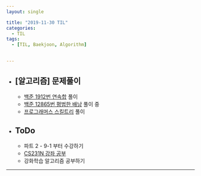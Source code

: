 ```yaml
---
layout: single

title: "2019-11-30 TIL"
categories:
  - TIL
tags:
  - [TIL, Baekjoon, Algorithm]

 
---
```




- ## [알고리즘] 문제풀이

  - [백준 1912번 연속합](https://github.com/JangHyeonJun/AlgorithmStudy/blob/master/Algorithms/1912.cpp) 풀이
  - [백준 12865번 평범한 배낭](https://github.com/JangHyeonJun/AlgorithmStudy/blob/master/Algorithms/1912.cpp) 풀이 중
  - [프로그래머스 스킬트리](https://github.com/JangHyeonJun/AlgorithmStudy/blob/master/Algorithms/programmers_49993.cpp) 풀이
  
  
  
- ## ToDo

  - 파트 2 - 9-1 부터 수강하기
  - [CS231N 강좌 공부](http://cs231n.stanford.edu/syllabus.html)
  - 강화학습 알고리즘 공부하기

------

